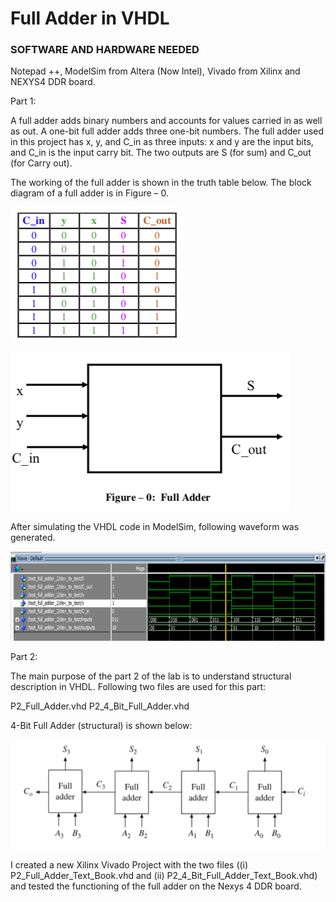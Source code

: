 # Full Adder in VHDL

### SOFTWARE AND HARDWARE NEEDED
Notepad ++, ModelSim from Altera (Now Intel), Vivado from Xilinx and NEXYS4 DDR board.

Part 1: 

A full adder adds binary numbers and accounts for values carried in as well as out. A one-bit full adder adds three one-bit numbers. The full adder used in this project has x, y, and C_in as three inputs: x and y are the input bits, and C_in is the input carry bit. The two outputs are S (for sum) and C_out (for Carry out).

The working of the full adder is shown in the truth table below. The block diagram of a full adder is in Figure – 0.

![Screenshot](TB.png)

![Screenshot](FA.png)


After simulating the VHDL code in ModelSim, following waveform was generated.

![Screenshot](WF.png)


Part 2:

The main purpose of the part 2 of the lab is to understand structural description in VHDL. Following two files are used for this part: 

P2_Full_Adder.vhd
P2_4_Bit_Full_Adder.vhd

4-Bit Full Adder (structural) is shown below:

![Screenshot](4B.png)

I created a new Xilinx Vivado Project with the two files ((i) P2_Full_Adder_Text_Book.vhd and (ii) P2_4_Bit_Full_Adder_Text_Book.vhd) and tested the functioning of the full adder on the Nexys 4 DDR board.


